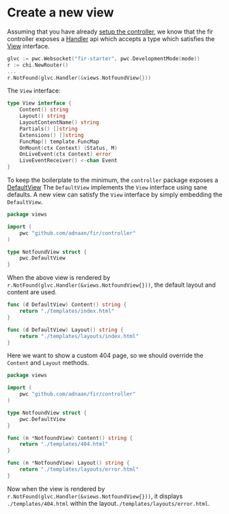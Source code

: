 # Create a new view

Assuming that you have already [setup the controller](./01_create_new_controller.md), we know that the fir controller
exposes a [Handler](https://pkg.go.dev/github.com/adnaan/fir/controller#Controller) api which accepts a type which satisfies
the [View](https://pkg.go.dev/github.com/adnaan/fir/controller#View) interface.

```go
glvc := pwc.Websocket("fir-starter", pwc.DevelopmentMode(mode))
r := chi.NewRouter()
...
r.NotFound(glvc.Handler(&views.NotfoundView{}))
```

The `View` interface:

```go
type View interface {
	Content() string
	Layout() string
	LayoutContentName() string
	Partials() []string
	Extensions() []string
	FuncMap() template.FuncMap
	OnMount(ctx Context) (Status, M)
	OnLiveEvent(ctx Context) error
	LiveEventReceiver() <-chan Event
}
```

To keep the boilerplate to the minimum, the `controller` package exposes a [DefaultView](https://pkg.go.dev/github.com/adnaan/fir/controller#DefaultView)
The `DefaultView` implements the `View` interface using sane defaults. A new view can satisfy the `View` interface by
simply embedding the `DefaultView`.

```go
package views

import (
	pwc "github.com/adnaan/fir/controller"
)

type NotfoundView struct {
	pwc.DefaultView
}
```

When the above view is rendered by `r.NotFound(glvc.Handler(&views.NotfoundView{}))`, the default layout and content
are used.

```go
func (d DefaultView) Content() string {
	return "./templates/index.html"
}

func (d DefaultView) Layout() string {
	return "./templates/layouts/index.html"
}
```

Here we want to show a custom 404 page, so we should override the `Content` and `Layout` methods.

```go
package views

import (
	pwc "github.com/adnaan/fir/controller"
)

type NotfoundView struct {
	pwc.DefaultView
}

func (n *NotfoundView) Content() string {
	return "./templates/404.html"
}

func (n *NotfoundView) Layout() string {
	return "./templates/layouts/error.html"
}
```

Now when the view is rendered by `r.NotFound(glvc.Handler(&views.NotfoundView{}))`, it displays `./templates/404.html`
within the layout`./templates/layouts/error.html`.
